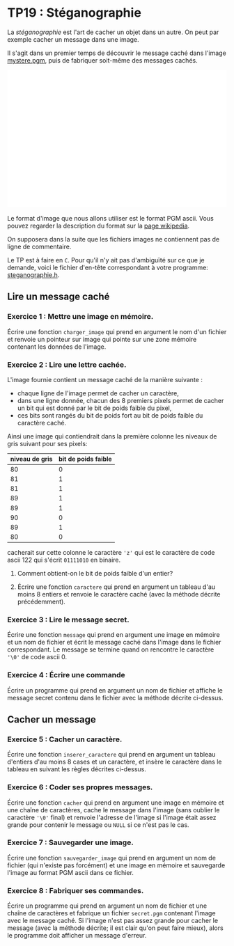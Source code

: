 TP19 : Stéganographie
==

La _stéganographie_ est l'art de cacher un objet dans un autre. On
peut par exemple cacher un message dans une image.

Il s'agit dans un premier temps de découvrir le message caché dans
l'image [mystere.pgm](mystere.pgm), puis de fabriquer soit-même des
messages cachés.

![](mystere.png)

Le format d'image que nous allons utiliser est le format PGM ascii. Vous
pouvez regarder la description du format sur la [page
wikipedia](https://fr.wikipedia.org/wiki/Portable_pixmap#Fichier_ASCII_2).

On supposera dans la suite que les fichiers images ne contiennent pas
de ligne de commentaire.


Le TP est à faire en `C`. Pour qu'il n'y ait pas d'ambiguïté sur ce
que je demande, voici le fichier d'en-tête correspondant à votre
programme: [steganographie.h](steganographie.h).

## Lire un message caché
### Exercice 1 : Mettre une image en mémoire.
Écrire une fonction `charger_image` qui prend en argument le nom d'un
fichier et renvoie un pointeur sur image qui pointe sur une zone mémoire
contenant les données de l'image.



### Exercice 2 : Lire une lettre cachée.
L'image fournie contient un message caché de la manière suivante :
* chaque ligne de l'image permet de cacher un caractère,
* dans une ligne donnée, chacun des 8 premiers pixels permet de
  cacher un bit qui est donné par le bit de poids faible du pixel,
* ces bits sont rangés du bit de poids fort au bit de poids faible du
  caractère caché.

Ainsi une image qui contiendrait dans la première colonne les niveaux
de gris suivant pour ses pixels:


| niveau de gris | bit de poids faible |
|-----|-----|
| 80 | 0 |
| 81 | 1 |
| 81 | 1 |
| 89 | 1 |
| 89 | 1 |
| 90 | 0 |
| 89 | 1 |
| 80 | 0 |

cacherait sur cette colonne le caractère `'z'` qui est le caractère de
code ascii 122 qui s'écrit `01111010` en binaire.

1. Comment obtient-on le bit de poids faible d'un entier?

2. Écrire une fonction `caractere` qui prend en argument un tableau
   d'au moins 8 entiers et renvoie le caractère caché (avec la méthode
   décrite précédemment).
   
### Exercice 3 : Lire le message secret.
Écrire une fonction `message` qui prend en argument une
image en mémoire et un nom de fichier et écrit le message caché dans
l'image dans le fichier correspondant. Le message se termine quand on
rencontre le caractère `'\0'` de code ascii 0.


### Exercice 4 : Écrire une commande
Écrire un programme qui prend en argument un nom de fichier et affiche
le message secret contenu dans le fichier avec la méthode décrite
ci-dessus.


## Cacher un message
### Exercice 5 : Cacher un caractère.
Écrire une fonction `inserer_caractere` qui prend en argument un
tableau d'entiers d'au moins 8 cases et un caractère, et insère le
caractère dans le tableau en suivant les règles décrites ci-dessus.

### Exercice 6 : Coder ses propres messages.
Écrire une fonction `cacher` qui prend en argument une image en
mémoire et une chaîne de caractères, cache le message dans l'image
(sans oublier le caractère `'\0'` final) et
renvoie l'adresse de l'image si l'image était assez grande pour
contenir le message ou `NULL` si ce n'est pas le cas.


### Exercice 7 : Sauvegarder une image.
Écrire une fonction `sauvegarder_image` qui prend en argument un nom
de fichier (qui n'existe pas forcément) et une image en mémoire et
sauvegarde l'image au format PGM ascii dans ce fichier.

### Exercice 8 : Fabriquer ses commandes.
Écrire un programme qui prend en argument un nom de fichier et une
chaîne de caractères et fabrique un fichier `secret.pgm` contenant
l'image avec le message caché. Si l'image n'est pas assez grande pour
cacher le message (avec la méthode décrite; il est clair qu'on peut
faire mieux), alors le programme doit afficher un message d'erreur.

